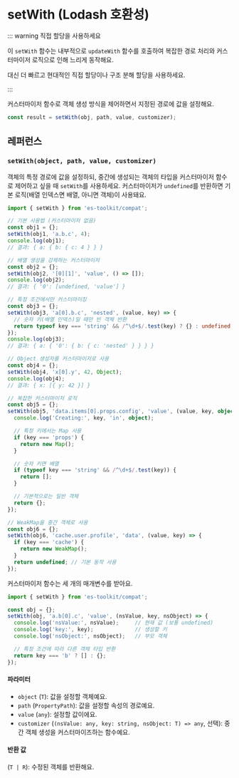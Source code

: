 # setWith (Lodash 호환성)

::: warning 직접 할당을 사용하세요

이 `setWith` 함수는 내부적으로 `updateWith` 함수를 호출하여 복잡한 경로 처리와 커스터마이저 로직으로 인해 느리게 동작해요.

대신 더 빠르고 현대적인 직접 할당이나 구조 분해 할당을 사용하세요.

:::

커스터마이저 함수로 객체 생성 방식을 제어하면서 지정된 경로에 값을 설정해요.

```typescript
const result = setWith(obj, path, value, customizer);
```

## 레퍼런스

### `setWith(object, path, value, customizer)`

객체의 특정 경로에 값을 설정하되, 중간에 생성되는 객체의 타입을 커스터마이저 함수로 제어하고 싶을 때 `setWith`를 사용하세요. 커스터마이저가 `undefined`를 반환하면 기본 로직(배열 인덱스면 배열, 아니면 객체)이 사용돼요.

```typescript
import { setWith } from 'es-toolkit/compat';

// 기본 사용법 (커스터마이저 없음)
const obj1 = {};
setWith(obj1, 'a.b.c', 4);
console.log(obj1);
// 결과: { a: { b: { c: 4 } } }

// 배열 생성을 강제하는 커스터마이저
const obj2 = {};
setWith(obj2, '[0][1]', 'value', () => []);
console.log(obj2);
// 결과: { '0': [undefined, 'value'] }

// 특정 조건에서만 커스터마이징
const obj3 = {};
setWith(obj3, 'a[0].b.c', 'nested', (value, key) => {
  // 숫자 키(배열 인덱스)일 때만 빈 객체 반환
  return typeof key === 'string' && /^\d+$/.test(key) ? {} : undefined;
});
console.log(obj3);
// 결과: { a: { '0': { b: { c: 'nested' } } } }

// Object 생성자를 커스터마이저로 사용
const obj4 = {};
setWith(obj4, 'x[0].y', 42, Object);
console.log(obj4);
// 결과: { x: [{ y: 42 }] }

// 복잡한 커스터마이저 로직
const obj5 = {};
setWith(obj5, 'data.items[0].props.config', 'value', (value, key, object) => {
  console.log('Creating:', key, 'in', object);

  // 특정 키에서는 Map 사용
  if (key === 'props') {
    return new Map();
  }

  // 숫자 키면 배열
  if (typeof key === 'string' && /^\d+$/.test(key)) {
    return [];
  }

  // 기본적으로는 일반 객체
  return {};
});

// WeakMap을 중간 객체로 사용
const obj6 = {};
setWith(obj6, 'cache.user.profile', 'data', (value, key) => {
  if (key === 'cache') {
    return new WeakMap();
  }
  return undefined; // 기본 동작 사용
});
```

커스터마이저 함수는 세 개의 매개변수를 받아요.

```typescript
import { setWith } from 'es-toolkit/compat';

const obj = {};
setWith(obj, 'a.b[0].c', 'value', (nsValue, key, nsObject) => {
  console.log('nsValue:', nsValue);     // 현재 값 (보통 undefined)
  console.log('key:', key);             // 생성할 키
  console.log('nsObject:', nsObject);   // 부모 객체

  // 특정 조건에 따라 다른 객체 타입 반환
  return key === 'b' ? [] : {};
});
```

#### 파라미터

- `object` (`T`): 값을 설정할 객체예요.
- `path` (`PropertyPath`): 값을 설정할 속성의 경로예요.
- `value` (`any`): 설정할 값이에요.
- `customizer` (`(nsValue: any, key: string, nsObject: T) => any`, 선택): 중간 객체 생성을 커스터마이즈하는 함수예요.

#### 반환 값

(`T | R`): 수정된 객체를 반환해요.
